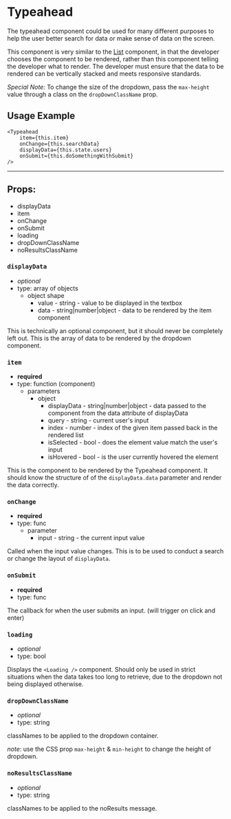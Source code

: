 # Typeahead

The typeahead component could be used for many different purposes to help the user better search for data or make sense of data on the screen. 

This component is very similar to the [List](../list/List.md) component, in that the developer chooses the component to be rendered, rather than this component telling the developer what to render. The developer must ensure that the data to be rendered can be vertically stacked and meets responsive standards. 

*Special Note:* To change the size of the dropdown, pass the `max-height` value through a class on the `dropDownClassName` prop. 

## Usage Example

```JSX 
<Typeahead 
    item={this.item} 
    onChange={this.searchData} 
    displayData={this.state.users}
    onSubmit={this.doSomethingWithSubmit} 
/>
```

---

## Props:

* displayData
* item
* onChange
* onSubmit
* loading
* dropDownClassName
* noResultsClassName

### `displayData`
* *optional*
* type: array of objects
    * object shape
        * value - string - value to be displayed in the textbox
        * data - string|number|object - data to be rendered by the item component


This is technically an optional component, but it should never be completely left out. This is the array of data to be rendered by the dropdown component.

### `item`
* **required**
* type: function (component)
    * parameters
        * object
            * displayData - string|number|object - data passed to the component from the data attribute of displayData
            * query - string - current user's input
            * index - number - index of the given item passed back in the rendered list
            * isSelected - bool - does the element value match the user's input
            * isHovered - bool - is the user currently hovered the element

This is the component to be rendered by the Typeahead component. It should know the structure of of the `displayData.data` parameter and render the data correctly.

### `onChange`
* **required**
* type: func
    * parameter
        * input - string - the current input value

Called when the input value changes. This is to be used to conduct a search or change the layout of `displayData`. 

### `onSubmit`
* **required**
* type: func

The callback for when the user submits an input. (will trigger on click and enter)

### `loading`
* *optional*
* type: bool

Displays the `<Loading />` component. Should only be used in strict situations when the data takes too long to retrieve, due to the dropdown not being displayed otherwise.

### `dropDownClassName`
* *optional*
* type: string

classNames to be applied to the dropdown container. 

*note*: use the CSS prop `max-height` & `min-height` to change the height of dropdown. 

### `noResultsClassName`
* *optional*
* type: string

classNames to be applied to the noResults message.
